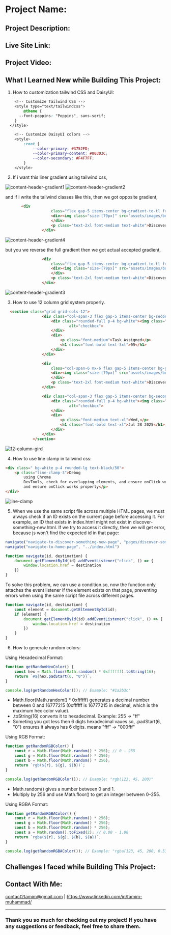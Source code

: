 # Project Name:

## Project Description: 

## Live Site Link:

## Project Video:

## What I Learned New while Building This Project:

1. How to customization tailwind CSS and DaisyUI:  
```css
    <!-- Customize Tailwind CSS -->
    <style type="text/tailwindcss">
        @theme {
      --font-poppins: "Poppins", sans-serif;
    }
  </style>

    <!-- Customize DaisyUI colors -->
    <style>
        :root {
            --color-primary: #3752FD;
            --color-primary-content: #00303C;
            --color-secondary: #F4F7FF;
        }
    </style>
```  
2. If i want this liner gradient using tailwind css,  
   
![content-header-gradient1](assets/ScreenShots/content-header-gradient1.png)
![content-header-gradient2](assets/ScreenShots/content-header-gradient2.png)

and if i write the tailwind classes like this, then we got opposite gradient, 
```html
       <div
                    class="flex gap-5 items-center bg-gradient-to-tl from-[#3752FD] from-0% via-[#6C7FFA] via-53% to-[#9BA8F8] to-100% p-8 rounded-xl">
                    <div><img class="size-[79px]" src="assets/images/board.png" alt="checkbox">
                    </div>
                    <p class="text-2xl font-medium text-white">Discover Something<br>New Today!</p>
                </div>
``` 
![content-header-gradient4](assets/ScreenShots/content-header-gradient4.png)

but you we reverse the full gradient then we got actual accepted gradient,   
```html
                <div
                    class="flex gap-5 items-center bg-gradient-to-tl from-[#9BA8F8] from-0% via-[#6C7FFA] via-53% to-[#3752FD] to-100% p-8 rounded-xl">
                    <div><img class="size-[79px]" src="assets/images/board.png" alt="checkbox">
                    </div>
                    <p class="text-2xl font-medium text-white">Discover Something<br>New Today!</p>
                </div>
```
![content-header-gradient3](assets/ScreenShots/content-header-gradient3.png)  

3. How to use 12 column grid system properly. 

```html
  <section class="grid grid-cols-12">
                <div class="col-span-3 flex gap-5 items-center bg-secondary p-8 rounded-xl">
                    <div class="rounded-full p-4 bg-white"><img class="size-7" src="assets/images/checkbox.png"
                            alt="checkbox">
                    </div>
                    <div>
                        <p class="font-medium">Task Assigned</p>
                        <h1 class="font-bold text-3xl">05</h1>
                    </div>
                </div>

                <div
                    class="col-span-6 mx-6 flex gap-5 items-center bg-gradient-to-tl from-[#9BA8F8] from-0% via-[#6C7FFA] via-53% to-[#3752FD] to-100% p-8 rounded-xl">
                    <div><img class="size-[79px]" src="assets/images/board.png" alt="checkbox">
                    </div>
                    <p class="text-2xl font-medium text-white">Discover Something<br>New Today!</p>
                </div>

                <div class="col-span-3 flex gap-5 items-center bg-secondary p-8 rounded-xl">
                    <div class="rounded-full p-4 bg-white"><img class="size-7" src="assets/images/calender.png"
                            alt="checkbox">
                    </div>
                    <div>
                        <p class="font-medium text-xl">Wed,</p>
                        <h1 class="font-bold text-xl">Jul 28 2025</h1>
                    </div>
                </div>
            </section> 
```
![12-column-gird](assets/ScreenShots/12-coloum-gird.png) 

4. How to use line clamp in tailwind css:
```html 
<div class=" bg-white p-4 rounded-lg text-black/50">
    <p class="line-clamp-3">Debug
        using Chrome
        DevTools, check for overlapping elements, and ensure onClick works properly
        and ensure onClick works properly</p>
</div>
```
![line-clamp](assets/ScreenShots/line-clamp.png)

5. When we use the same script file across multiple HTML pages, we must always check if an ID exists on the current page before accessing it. For example, an ID that exists in index.html might not exist in discover-something-new.html. If we try to access it directly, then we will get error, because js won't find the expected id in that page: 
```js
navigate("navigate-to-discover-something-new-page", "pages/discover-something-new.html")
navigate("navigate-to-home-page", "../index.html")
```
```js
function navigate(id, destination) {
    document.getElementById(id).addEventListener("click", () => {
        window.location.href = destination
    })
}
```

To solve this problem, we can use a condition.so, now the function only attaches the event listener if the element exists on that page, preventing errors when using the same script file across different pages.
```js
function navigate(id, destination) {
    const element = document.getEltementById(id);
    if (element) {
        document.getElementById(id).addEventListener("click", () => {
            window.location.href = destination
        })
    }
}
```

6. How to generate random colors:

Using Hexadecimal Format: 
```js
function getRandomHexColor() {
    const hex = Math.floor(Math.random() * 0xffffff).toString(16); 
    return `#${hex.padStart(6, "0")}`; 
}

console.log(getRandomHexColor()); // Example: "#1a2b3c"
```
- Math.floor(Math.random() * 0xffffff) generates a decimal number between 0 and 16777215 (0xffffff is 16777215 in decimal, which is the maximum hex color value).
- .toString(16) converts it to hexadecimal. Example: 255 → "ff"
- Someting you got less then 6 digts hexadecimal vaues so, .padStart(6, "0") ensures it always has 6 digits. means "fff" → "000fff"

Using RGB Format:
```js
function getRandomRGBColor() {
    const r = Math.floor(Math.random() * 256); // 0 - 255
    const g = Math.floor(Math.random() * 256);
    const b = Math.floor(Math.random() * 256);
    return `rgb(${r}, ${g}, ${b})`;
}

console.log(getRandomRGBColor()); // Example: "rgb(123, 45, 200)"
```
- Math.random() gives a number between 0 and 1.
- Multiply by 256 and use Math.floor() to get an integer between 0–255.

Using RGBA Format: 
```js
function getRandomRGBAColor() {
    const r = Math.floor(Math.random() * 256);
    const g = Math.floor(Math.random() * 256);
    const b = Math.floor(Math.random() * 256);
    const a = Math.random().toFixed(2); // 0.00 - 1.00
    return `rgba(${r}, ${g}, ${b}, ${a})`;
}

console.log(getRandomRGBAColor()); // Example: "rgba(123, 45, 200, 0.53)"

```

## Challenges I faced while Building This Project:


## Contact With Me: 

contact2tamim@gmail.com | https://www.linkedin.com/in/tamim-muhammad/

---

### Thank you so much for checking out my project! If you have any suggestions or feedback, feel free to share them.

